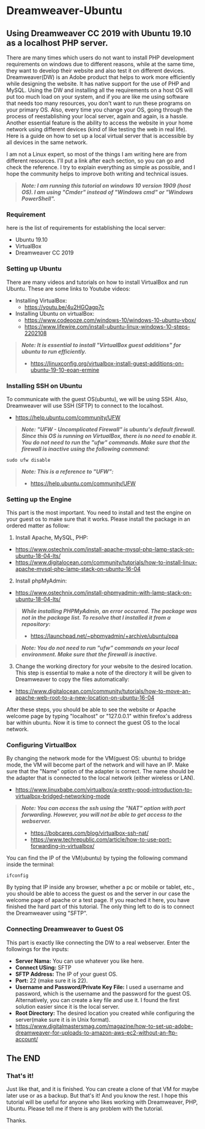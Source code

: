 # Dreamweaver-Ubuntu
## Using Dreamweaver CC 2019 with Ubuntu 19.10 as a localhost PHP server.

There are many times which users do not want to install PHP development requirements on windows due to different reasons, while at the same time, they want to develop their website and also test it on different devices. Dreamweaver(DW) is an Adobe product that helps to work more efficiently while designing the website. It has native support for the use of PHP and MySQL. Using the DW and installing all the requirements on a host OS will put too much load on your system, and if you are like me using software that needs too many resources, you don't want to run these programs on your primary OS. Also, every time you change your OS, going through the process of reestablishing your local server, again and again, is a hassle. Another essential feature is the ability to access the website in your home network using different devices (kind of like testing the web in real life). Here is a guide on how to set up a local virtual server that is accessible by all devices in the same network.

I am not a Linux expert, so most of the things I am writing here are from different resources. I'll put a link after each section, so you can go and check the reference. I try to explain everything as simple as possible, and I hope the community helps to improve both writing and technical issues.

>*__Note: I am running this tutorial on windows 10 version 1909 (host OS). I am using "Cmder" instead of "Windows cmd" or "Windows PowerShell".__*

### Requirement

here is the list of requirements for establishing the local server:
* Ubuntu 19.10
* VirtualBox
* Dreamweaver CC 2019


### Setting up Ubuntu

There are many videos and tutorials on how to install VirtualBox and run Ubuntu. These are some links to Youtube videos:
* Installing VirtualBox: 
  * https://youtu.be/4u2HGOagp7c
* Installing Ubuntu on virtualBox: 
  * https://www.codeooze.com/windows-10/windows-10-ubuntu-vbox/
  * https://www.lifewire.com/install-ubuntu-linux-windows-10-steps-2202108
  
  
>*__Note: It is essential to install "VirtualBox guest additions" for ubuntu to run efficiently.__*
>* https://linuxconfig.org/virtualbox-install-guest-additions-on-ubuntu-19-10-eoan-ermine


### Installing SSH on Ubuntu

To communicate with the guest OS(ubuntu), we will be using SSH. Also, Dreamweaver will use SSH (SFTP) to connect to the localhost.
* https://help.ubuntu.com/community/UFW

>*__Note: "UFW - Uncomplicated Firewall" is ubuntu's default firewall. Since this OS is running on VirtualBox, there is no need to enable it. You do not need to run the "ufw" commands. Make sure that the firewall is inactive using the following command:__*
```
sudo ufw disable
```
>*__Note: This is a reference to "UFW":__*
>* https://help.ubuntu.com/community/UFW

### Setting up the Engine

This part is the most important. You need to install and test the engine on your guest os to make sure that it works. Please install the package in an ordered matter as follow:

1. Install Apache, MySQL, PHP: 
* https://www.ostechnix.com/install-apache-mysql-php-lamp-stack-on-ubuntu-18-04-lts/
* https://www.digitalocean.com/community/tutorials/how-to-install-linux-apache-mysql-php-lamp-stack-on-ubuntu-16-04
 
2. Install phpMyAdmin: 
* https://www.ostechnix.com/install-phpmyadmin-with-lamp-stack-on-ubuntu-18-04-lts/

>*__While installing PHPMyAdmin, an error occurred. The package was not in the package list. To resolve that I installed it from a repository:__*
>* https://launchpad.net/~phpmyadmin/+archive/ubuntu/ppa

>*__Note: You do not need to run "ufw" commands on your local environment. Make sure that the firewall is inactive.__*

3. Change the working directory for your website to the desired location. This step is essential to make a note of the directory it will be given to Dreamweaver to copy the files automatically:
* https://www.digitalocean.com/community/tutorials/how-to-move-an-apache-web-root-to-a-new-location-on-ubuntu-16-04

After these steps, you should be able to see the website or Apache welcome page by typing "localhost" or "127.0.0.1" within firefox's address bar within ubuntu. Now it is time to connect the guest OS to the local network.

### Configuring VirtualBox

By changing the network mode for the VM(guest OS: ubuntu) to bridge mode, the VM will become part of the network and will have an IP. Make sure that the "Name" option of the adapter is correct. The name should be the adapter that is connected to the local network (either wireless or LAN). 
* https://www.linuxbabe.com/virtualbox/a-pretty-good-introduction-to-virtualbox-bridged-networking-mode
>*__Note: You can access the ssh using the "NAT" option with port forwarding. However, you will not be able to get access to the webserver.__*
>* https://bobcares.com/blog/virtualbox-ssh-nat/
>* https://www.techrepublic.com/article/how-to-use-port-forwarding-in-virtualbox/

You can find the IP of the VM(ubuntu) by typing the following command inside the terminal:
```
ifconfig
```
By typing that IP inside any browser, whether a pc or mobile or tablet, etc., you should be able to access the guest os and the server in our case the welcome page of apache or a test page. If you reached it here, you have finished the hard part of this tutorial. The only thing left to do is to connect the Dreamweaver using "SFTP".

### Connecting Dreamweaver to Guest OS

This part is exactly like connecting the DW to a real webserver. Enter the followings for the inputs:
* **Server Nama:** You can use whatever you like here.
* **Connect USing:** SFTP
* **SFTP Address:** The IP of your guest OS.
* **Port:** 22 (make sure it is 22).
* **Username and Password/Private Key File:** I used a username and password, which is the username and the password for the guest OS. Alternatively, you can create a key file and use it. I found the first solution easier since it is the local server.
* **Root Directory:** The desired location you created while configuring the server(make sure it is in Unix format).
* https://www.digitalmastersmag.com/magazine/how-to-set-up-adobe-dreamweaver-for-uploads-to-amazon-aws-ec2-without-an-ftp-account/


## The END
### That's it!
Just like that, and it is finished. You can create a clone of that VM for maybe later use or as a backup. But that's it! And you know the rest. I hope this tutorial will be useful for anyone who likes working with Dreamweaver, PHP, Ubuntu. Please tell me if there is any problem with the tutorial. 

Thanks.
